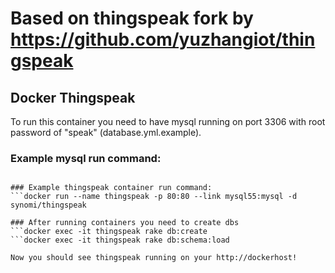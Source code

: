 # Based on thingspeak fork by https://github.com/yuzhangiot/thingspeak

## Docker Thingspeak
To run this container you need to have mysql running on port 3306 with root password of "speak" (database.yml.example).

### Example mysql run command:
```docker run --name mysql55 -e MYSQL_ROOT_PASSWORD=speak -d mysql:5.5

### Example thingspeak container run command:
```docker run --name thingspeak -p 80:80 --link mysql55:mysql -d synomi/thingspeak

### After running containers you need to create dbs
```docker exec -it thingspeak rake db:create
```docker exec -it thingspeak rake db:schema:load

Now you should see thingspeak running on your http://dockerhost!




